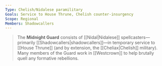 ```yaml
---
Type: Chelish/Nidalese paramilitary
Goals: Service to House Thrune, Chelish counter-insurgency
Scope: Regional
Members: Shadowcallers
---
```


> The **Midnight Guard** consists of [[Nidal|Nidalese]] spellcasters—primarily [[Shadowcallers|shadowcallers]]—in temporary service to [[House Thrune]] (and by extension, the [[Cheliax|Chelish]] military). Many members of the Guard work in [[Westcrown]] to help brutally quell any formative rebellions.







